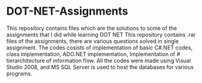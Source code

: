 # DOT-NET-Assignments
This repository contains files which are the solutions to some of the assignments that I did while learning DOT NET
This repository contains .rar files of the assignments, there are various questions solved in single assignment. 
The codes cosists of implementation of basic C#.NET codes, class implementation, ADO.NET implementation, Implementation of # tierarchitecture of information flow.
All the codes were made using Visual Studio 2008, and MS SQL Server is used to host the databases for various programs.
